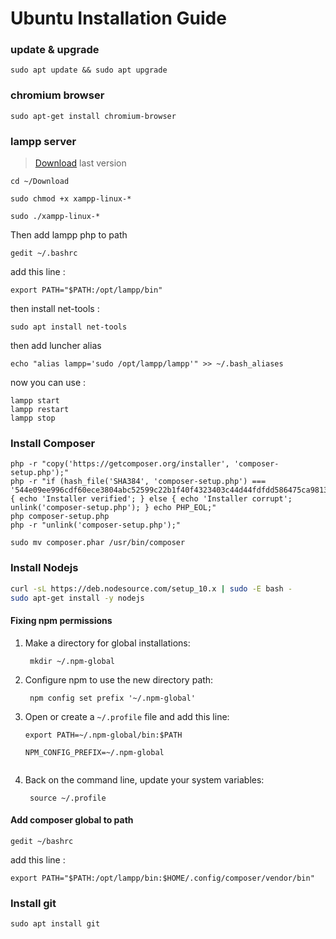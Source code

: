 
# Ubuntu Installation Guide

### update & upgrade

```
sudo apt update && sudo apt upgrade
```

### chromium browser
```
sudo apt-get install chromium-browser
```

### lampp server 
> [Download](https://www.apachefriends.org/download.html)  last version
```
cd ~/Download

sudo chmod +x xampp-linux-*

sudo ./xampp-linux-*
```
Then add lampp php to path 
```
gedit ~/.bashrc
```
add this line :
```
export PATH="$PATH:/opt/lampp/bin"
```
then install net-tools :
```
sudo apt install net-tools
```
then add luncher alias 
```
echo "alias lampp='sudo /opt/lampp/lampp'" >> ~/.bash_aliases
```
now you can use :
```
lampp start
lampp restart
lampp stop
```

### Install Composer
```
php -r "copy('https://getcomposer.org/installer', 'composer-setup.php');"
php -r "if (hash_file('SHA384', 'composer-setup.php') === '544e09ee996cdf60ece3804abc52599c22b1f40f4323403c44d44fdfdd586475ca9813a858088ffbc1f233e9b180f061') { echo 'Installer verified'; } else { echo 'Installer corrupt'; unlink('composer-setup.php'); } echo PHP_EOL;"
php composer-setup.php
php -r "unlink('composer-setup.php');"

sudo mv composer.phar /usr/bin/composer
```

### Install Nodejs
```bash
curl -sL https://deb.nodesource.com/setup_10.x | sudo -E bash -
sudo apt-get install -y nodejs
```
#### Fixing npm permissions
1.  Make a directory for global installations:
    
    ```
     mkdir ~/.npm-global
    
    ```
    
2.  Configure npm to use the new directory path:
    
    ```
     npm config set prefix '~/.npm-global'
    
    ```
    
3.  Open or create a  `~/.profile`  file and add this line:
    
	```
	export PATH=~/.npm-global/bin:$PATH
	     
	NPM_CONFIG_PREFIX=~/.npm-global
	    
	```
    
4.  Back on the command line, update your system variables:
    
    ```
     source ~/.profile
    
    ```

#### Add composer global to path
```
gedit ~/bashrc
```
add this line :
```
export PATH="$PATH:/opt/lampp/bin:$HOME/.config/composer/vendor/bin"
```

### Install git
```
sudo apt install git
```
